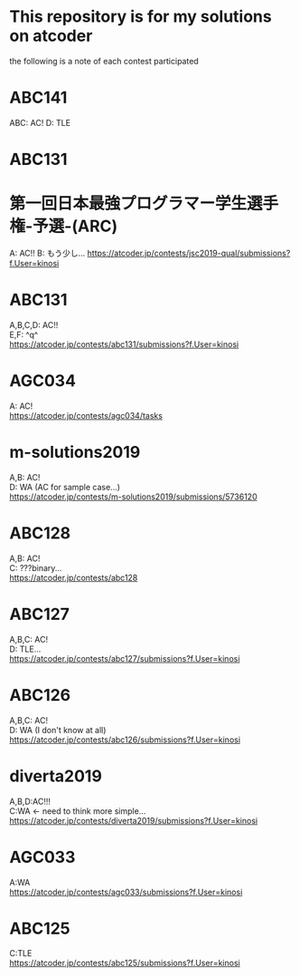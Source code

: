 This repository is for my solutions on atcoder
===
the following is a note of each contest participated
# ABC141
ABC: AC!
D: TLE
# ABC131
# 第一回日本最強プログラマー学生選手権-予選-(ARC)
A: AC!!
B: もう少し...
https://atcoder.jp/contests/jsc2019-qual/submissions?f.User=kinosi
# ABC131
A,B,C,D: AC!!  
E,F: ^q^  
https://atcoder.jp/contests/abc131/submissions?f.User=kinosi  
# AGC034
A: AC!  
https://atcoder.jp/contests/agc034/tasks
# m-solutions2019
A,B: AC!  
D: WA (AC for sample case...)  
https://atcoder.jp/contests/m-solutions2019/submissions/5736120
# ABC128
A,B: AC!  
C: ???binary...  
https://atcoder.jp/contests/abc128
# ABC127
A,B,C: AC!  
D: TLE...  
https://atcoder.jp/contests/abc127/submissions?f.User=kinosi
# ABC126
A,B,C: AC!  
D: WA  (I don't know at all)  
https://atcoder.jp/contests/abc126/submissions?f.User=kinosi
# diverta2019
A,B,D:AC!!!  
C:WA <- need to think more simple...  
https://atcoder.jp/contests/diverta2019/submissions?f.User=kinosi
# AGC033
A:WA  
https://atcoder.jp/contests/agc033/submissions?f.User=kinosi
# ABC125
C:TLE  
https://atcoder.jp/contests/abc125/submissions?f.User=kinosi